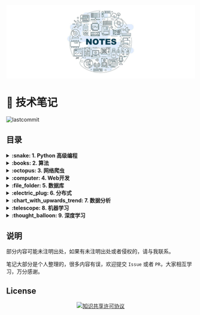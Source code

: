 ![](./assets/images/00.jpg)

# :dart: 技术笔记

![lastcommit](<https://img.shields.io/github/last-commit/JasonJe/notes.svg>)

## 目录

<details>
<summary><strong>:snake: 1. Python 高级编程</strong></summary>

#### 1.1 [面向对象](Python高级编程/面向对象.md)

#### 1.2 [正则表达式](Python高级编程/正则表达式.md)

#### 1.3 [网络编程](Python高级编程/网络编程.md)

#### 1.4 [并发编程](Python高级编程/并发编程.md)

#### 1.5 [高级特性](Python高级编程/高级特性.md)

</details>

<details>
<summary><strong>:books: 2. 算法</strong></summary>

#### 2.1 [数据结构](算法/数据结构.md)

#### 2.2 [经典算法](算法/经典算法.md)

</details>

<details>
<summary><strong>:octopus: 3. 网络爬虫</strong></summary>

#### 3.1 [从输入URL到打开网页](网络爬虫/从输入URL到打开网页.md)

#### 3.2 [网络资源请求和Requests](网络爬虫/网络资源请求和Requests.md)

#### 3.3 [HTML内容解析和BeautifulSoup](网络爬虫/HTML内容解析和BeautifulSoup.md)

#### 3.4 [动态网页请求](网络爬虫/动态网页请求.md)

#### 3.5 [Scrapy](网络爬虫/Scrapy.md)

</details>

<details>
<summary><strong>:computer: 4. Web开发</strong></summary>

#### 4.1 [Flask](Web开发/Flask.md)

#### 4.2 Django

</details>

<details>
<summary><strong>:file_folder: 5. 数据库</strong></summary>

#### 5.1 [数据库系统原理](数据库/数据库系统原理.md)

#### 5.2 [SQL](数据库/SQL.md)

#### 5.3 [MySQL](数据库/MySQL.md)

#### 5.4 PostgreSQL

#### 5.5 [MongoDB](数据库/MongoDB.md)

#### 5.6 [Redis](数据库/Redis.md)

</details>

<details>
<summary><strong>:electric_plug: 6. 分布式</strong></summary>

#### 6.1 [分布式概述](分布式/分布式概述.md)

#### 6.2 [分布式协同与同步](分布式/分布式协同与同步.md)

#### 6.3 [分布式资源管理和负载调度](分布式/分布式资源管理和负载调度.md)

#### 6.4 [分布式计算模式](分布式/分布式计算模式.md)

#### 6.5 [分布式通信](分布式/分布式通信.md)

</details>

<details>
<summary><strong>:chart_with_upwards_trend: 7. 数据分析</strong></summary>

#### 7.1 [统计学基础](数据分析/统计学基础.md)

#### 7.2 [数据分析方法](数据分析/数据分析方法.md)

#### 7.3 [`Numpy`](数据分析/NumPy.md)

#### 7.4 [`Pandas`](数据分析/Pandas.md)

#### 7.5 [数据可视化](数据分析/数据可视化.md)

</details>

<details>
<summary><strong>:telescope: 8. 机器学习</strong></summary>

#### 8.1 [基础概念](机器学习/基础概念.md)

#### 8.2 [监督学习](机器学习/监督学习.md)

#### 8.3 [集成学习](机器学习/集成学习.md)

#### 8.4 [非监督学习](机器学习/非监督学习.md)

</details>

<details>
<summary><strong>:thought_balloon: 9. 深度学习</strong></summary>

</details>

## 说明

部分内容可能未注明出处，如果有未注明出处或者侵权的，请与我联系。

笔记大部分是个人整理的，很多内容有误，欢迎提交 `Issue` 或者 `PR`，大家相互学习，万分感谢。

## License

<div align="center">
    <a rel="license" href="http://creativecommons.org/licenses/by-nc-sa/4.0/">
        <img alt="知识共享许可协议" style="border-width:0" src="https://i.creativecommons.org/l/by-nc-sa/4.0/88x31.png" />
    </a>
</div>

